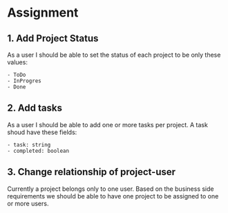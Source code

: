 # Assignment
## 1. Add Project Status
As a user I should be able to set the status of each project to be only these values:
```
- ToDo
- InProgres
- Done
```

## 2. Add tasks
As a user I should be able to add one or more tasks per project. A task shoud have these fields:
```
- task: string
- completed: boolean
```

## 3. Change relationship of project-user
Currently a project belongs only to one user. Based on the business side requirements we should be able to have one project to be assigned to one or more users.